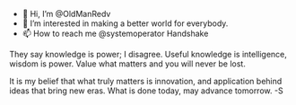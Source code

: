 - 👋 Hi, I’m @OldManRedv
- 👀 I’m interested in making a better world for everybody.
- 📫 How to reach me @systemoperator Handshake

They say knowledge is power; I disagree. Useful knowledge is intelligence, wisdom is power. Value what matters and you will never be lost.

It is my belief that what truly matters is innovation, and application behind ideas that bring new eras. What is done today, may advance tomorrow.
-S
